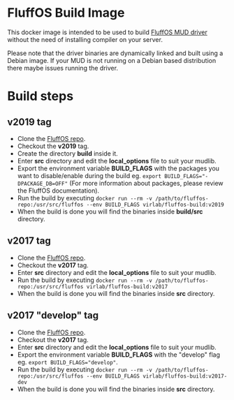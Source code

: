 # FluffOS Build Image
This docker image is intended to be used to build [FluffOS MUD driver](https://www.fluffos.info/) without the need of installing compiler on your server.

Please note that the driver binaries are dynamically linked and built using a Debian image. If your MUD is not running on a Debian based distribution there maybe issues running the driver.

# Build steps
## v2019 tag
 * Clone the [FluffOS repo](https://github.com/fluffos/fluffos).
 * Checkout the **v2019** tag.
 * Create the directory **build** inside it.
 * Enter **src** directory and edit the **local_options** file to suit your mudlib.
 * Export the environment variable **BUILD_FLAGS** with the packages you want to disable/enable during the build eg. `export BUILD_FLAGS="-DPACKAGE_DB=OFF"` (For more information about packages, please review the FluffOS documentation).
 * Run the build by executing `docker run --rm -v /path/to/fluffos-repo:/usr/src/fluffos --env BUILD_FLAGS virlab/fluffos-build:v2019`
 * When the build is done you will find the binaries inside **build/src** directory.

## v2017 tag
 * Clone the [FluffOS repo](https://github.com/fluffos/fluffos).
 * Checkout the **v2017** tag.
 * Enter **src** directory and edit the **local_options** file to suit your mudlib.
 * Run the build by executing `docker run --rm -v /path/to/fluffos-repo:/usr/src/fluffos virlab/fluffos-build:v2017`
 * When the build is done you will find the binaries inside **src** directory.

## v2017 "develop" tag
 * Clone the [FluffOS repo](https://github.com/fluffos/fluffos).
 * Checkout the **v2017** tag.
 * Enter **src** directory and edit the **local_options** file to suit your mudlib.
 * Export the environment variable **BUILD_FLAGS** with the "develop" flag eg. `export BUILD_FLAGS="develop"`.
 * Run the build by executing `docker run --rm -v /path/to/fluffos-repo:/usr/src/fluffos --env BUILD_FLAGS virlab/fluffos-build:v2017-dev`
 * When the build is done you will find the binaries inside **src** directory.
